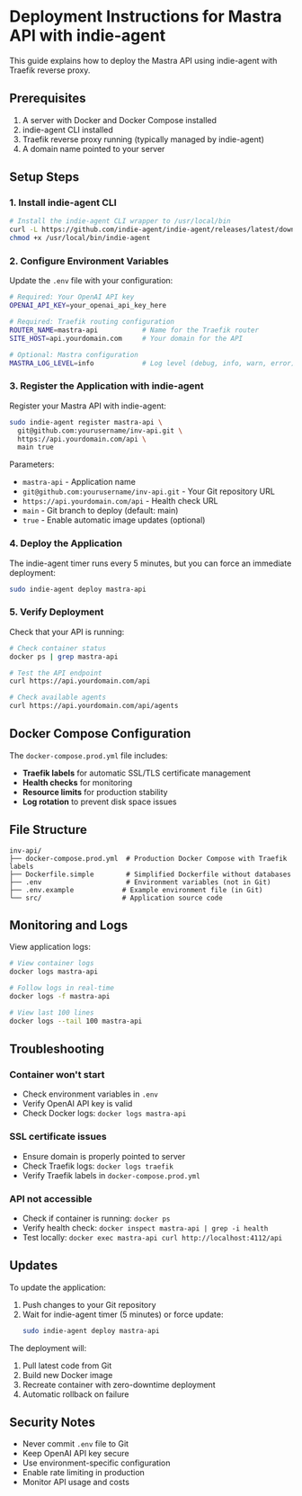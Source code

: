 # Deployment Instructions for Mastra API with indie-agent

This guide explains how to deploy the Mastra API using indie-agent with Traefik reverse proxy.

## Prerequisites

1. A server with Docker and Docker Compose installed
2. indie-agent CLI installed
3. Traefik reverse proxy running (typically managed by indie-agent)
4. A domain name pointed to your server

## Setup Steps

### 1. Install indie-agent CLI

```bash
# Install the indie-agent CLI wrapper to /usr/local/bin
curl -L https://github.com/indie-agent/indie-agent/releases/latest/download/indie-agent -o /usr/local/bin/indie-agent
chmod +x /usr/local/bin/indie-agent
```

### 2. Configure Environment Variables

Update the `.env` file with your configuration:

```bash
# Required: Your OpenAI API key
OPENAI_API_KEY=your_openai_api_key_here

# Required: Traefik routing configuration
ROUTER_NAME=mastra-api           # Name for the Traefik router
SITE_HOST=api.yourdomain.com     # Your domain for the API

# Optional: Mastra configuration
MASTRA_LOG_LEVEL=info            # Log level (debug, info, warn, error)
```

### 3. Register the Application with indie-agent

Register your Mastra API with indie-agent:

```bash
sudo indie-agent register mastra-api \
  git@github.com:yourusername/inv-api.git \
  https://api.yourdomain.com/api \
  main true
```

Parameters:
- `mastra-api` - Application name
- `git@github.com:yourusername/inv-api.git` - Your Git repository URL
- `https://api.yourdomain.com/api` - Health check URL
- `main` - Git branch to deploy (default: main)
- `true` - Enable automatic image updates (optional)

### 4. Deploy the Application

The indie-agent timer runs every 5 minutes, but you can force an immediate deployment:

```bash
sudo indie-agent deploy mastra-api
```

### 5. Verify Deployment

Check that your API is running:

```bash
# Check container status
docker ps | grep mastra-api

# Test the API endpoint
curl https://api.yourdomain.com/api

# Check available agents
curl https://api.yourdomain.com/api/agents
```

## Docker Compose Configuration

The `docker-compose.prod.yml` file includes:

- **Traefik labels** for automatic SSL/TLS certificate management
- **Health checks** for monitoring
- **Resource limits** for production stability
- **Log rotation** to prevent disk space issues

## File Structure

```
inv-api/
├── docker-compose.prod.yml  # Production Docker Compose with Traefik labels
├── Dockerfile.simple        # Simplified Dockerfile without databases
├── .env                     # Environment variables (not in Git)
├── .env.example            # Example environment file (in Git)
└── src/                    # Application source code
```

## Monitoring and Logs

View application logs:

```bash
# View container logs
docker logs mastra-api

# Follow logs in real-time
docker logs -f mastra-api

# View last 100 lines
docker logs --tail 100 mastra-api
```

## Troubleshooting

### Container won't start
- Check environment variables in `.env`
- Verify OpenAI API key is valid
- Check Docker logs: `docker logs mastra-api`

### SSL certificate issues
- Ensure domain is properly pointed to server
- Check Traefik logs: `docker logs traefik`
- Verify Traefik labels in `docker-compose.prod.yml`

### API not accessible
- Check if container is running: `docker ps`
- Verify health check: `docker inspect mastra-api | grep -i health`
- Test locally: `docker exec mastra-api curl http://localhost:4112/api`

## Updates

To update the application:

1. Push changes to your Git repository
2. Wait for indie-agent timer (5 minutes) or force update:
   ```bash
   sudo indie-agent deploy mastra-api
   ```

The deployment will:
1. Pull latest code from Git
2. Build new Docker image
3. Recreate container with zero-downtime deployment
4. Automatic rollback on failure

## Security Notes

- Never commit `.env` file to Git
- Keep OpenAI API key secure
- Use environment-specific configuration
- Enable rate limiting in production
- Monitor API usage and costs